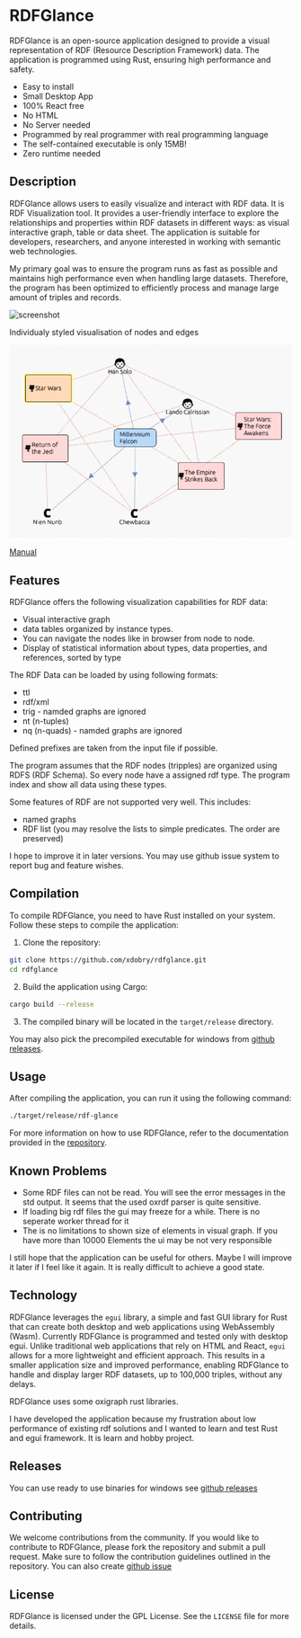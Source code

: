 # RDFGlance

RDFGlance is an open-source application designed to provide a visual representation of RDF (Resource Description Framework) data. The application is programmed using Rust, ensuring high performance and safety.

- Easy to install
- Small Desktop App
- 100% React free
- No HTML
- No Server needed
- Programmed by real programmer with real programming language
- The self-contained executable is only 15MB!
- Zero runtime needed

## Description

RDFGlance allows users to easily visualize and interact with RDF data. 
It is RDF Visualization tool.
It provides a user-friendly interface to explore the relationships and properties within RDF datasets in different ways: as visual interactive graph, table or data sheet.
The application is suitable for developers, researchers, and anyone interested in working with semantic web technologies.

My primary goal was to ensure the program runs as fast as possible and maintains high performance even when handling large datasets.
Therefore, the program has been optimized to efficiently process and manage large amount of triples and records.

![screenshot](documentation/screeshots/rdf-glance_anim.gif)

Individualy styled visualisation of nodes and edges

![screenshot](documentation/screeshots/milenium_falcon_pilot_movies.png)

[Manual](documentation/manual.md)

## Features

RDFGlance offers the following visualization capabilities for RDF data:

- Visual interactive graph
- data tables organized by instance types.
- You can navigate the nodes like in browser from node to node.
- Display of statistical information about types, data properties, and references, sorted by type

The RDF Data can be loaded by using following formats:

- ttl
- rdf/xml
- trig - namded graphs are ignored
- nt (n-tuples)
- nq (n-quads) - namded graphs are ignored

Defined prefixes are taken from the input file if possible.

The program assumes that the RDF nodes (tripples) are organized using RDFS (RDF Schema).
So every node have a assigned rdf type. The program index and show all data using these types.

Some features of RDF are not supported very well. This includes:

- named graphs
- RDF list (you may resolve the lists to simple predicates. The order are preserved)

I hope to improve it in later versions.
You may use github issue system to report bug and feature wishes.

## Compilation

To compile RDFGlance, you need to have Rust installed on your system. Follow these steps to compile the application:

1. Clone the repository:
  ```sh
  git clone https://github.com/xdobry/rdfglance.git
  cd rdfglance
  ```

2. Build the application using Cargo:
  ```sh
  cargo build --release
  ```

3. The compiled binary will be located in the `target/release` directory.

You may also pick the precompiled executable for windows from [github releases](https://github.com/xdobry/rdfglance/releases).

## Usage

After compiling the application, you can run it using the following command:
```sh
./target/release/rdf-glance
```

For more information on how to use RDFGlance, refer to the documentation provided in the [repository](documentation/manual.md).

## Known Problems

- Some RDF files can not be read. You will see the error messages in the std output. It seems that the used oxrdf parser is quite sensitive.
- If loading big rdf files the gui may freeze for a while. There is no seperate worker thread for it
- The is no limitations to shown size of elements in visual graph. If you have more than 10000 Elements the ui may be not very responsible

I still hope that the application can be useful for others.
Maybe I will improve it later if I feel like it again.
It is really difficult to achieve a good state.

## Technology

RDFGlance leverages the `egui` library, a simple and fast GUI library for Rust that can create both desktop and web applications using WebAssembly (Wasm).
Currently RDFGlance is programmed and tested only with desktop egui.
Unlike traditional web applications that rely on HTML and React, `egui` allows for a more lightweight and efficient approach. This results in a smaller application size and improved performance, enabling RDFGlance to handle and display larger RDF datasets, up to 100,000 triples, without any delays.

RDFGlance uses some oxigraph rust libraries. 

I have developed the application because my frustration about low performance of existing rdf solutions and I wanted to learn and test Rust and egui framework.
It is learn and hobby project.

## Releases

You can use ready to use binaries for windows see [github releases](https://github.com/xdobry/rdfglance/releases) 

## Contributing

We welcome contributions from the community. If you would like to contribute to RDFGlance, please fork the repository and submit a pull request. Make sure to follow the contribution guidelines outlined in the repository.
You can also create [github issue](https://github.com/xdobry/rdfglance/issues)

## License

RDFGlance is licensed under the GPL License. See the `LICENSE` file for more details.